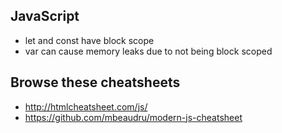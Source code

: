 ## JavaScript

* let and const have block scope
* var can cause memory leaks due to not being block scoped

## Browse these cheatsheets

* http://htmlcheatsheet.com/js/
* https://github.com/mbeaudru/modern-js-cheatsheet

